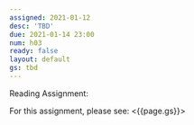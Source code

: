 ```yaml
---
assigned: 2021-01-12
desc: 'TBD'
due: 2021-01-14 23:00
num: h03
ready: false
layout: default
gs: tbd
---
```


Reading Assignment:


For this assignment, please see: <{{page.gs}}>
